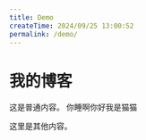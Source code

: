 ```yaml
---
title: Demo
createTime: 2024/09/25 13:00:52
permalink: /demo/
---
```

# 我的博客

这是普通内容。
你睡啊<Highlight
  content="猫猫真是猫猫吗"
  comment="这是我的评论内容"
  author="HomuraCat"
  date="2025.1.15"
/>你好我是猫猫


这里是其他内容。
